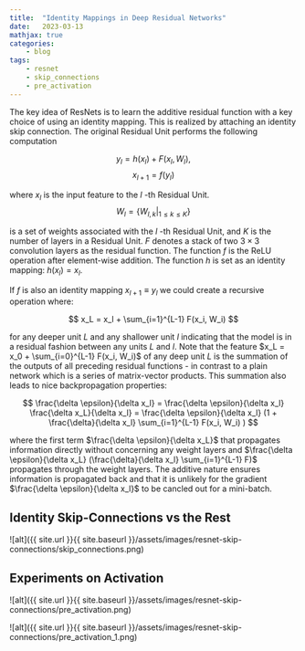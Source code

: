 ```yaml
---
title:  "Identity Mappings in Deep Residual Networks"
date:   2023-03-13
mathjax: true
categories:
    - blog
tags: 
    - resnet
    - skip_connections
    - pre_activation
---
```


The key idea of ResNets is to learn the additive residual function with a key choice of using an identity mapping. This is realized by attaching an identity skip connection. The original Residual Unit performs the following computation

$$ y_l = h(x_l) + F(x_l, W_l), $$
$$ x_{l+1} = f(y_l) $$

where $x_l$ is the input feature to the $l$ -th Residual Unit. 
$$ W_l = \{W_{l,k} |_{1 \leq k \leq K}\} $$ 

is a set of weights associated with the $l$ -th Residual Unit, and $K$ is the number of layers in a Residual Unit. $F$ denotes a stack of two $3 \times 3$ convolution layers as the residual function. The function $f$ is the ReLU operation after element-wise addition. The function $h$ is set as an identity mapping: $h(x_l) = x_l$. 

If $f$ is also an identity mapping $x_{l+1} \equiv y_l$ we could create a recursive operation where:

$$ x_L = x_l + \sum_{i=1}^{L-1} F(x_i, W_i) $$

for any deeper unit $L$ and any shallower unit $l$ indicating that the model is in a residual fashion between any units $L$ and $l$. Note that the feature $x_L = x_0 + \sum_{i=0}^{L-1} F(x_i, W_i)$ of any deep unit $L$ is the summation of the outputs of all preceding residual functions - in contrast to a plain network which is a series of matrix-vector products. This summation also leads to nice backpropagation properties:

$$ \frac{\delta \epsilon}{\delta x_l} = \frac{\delta \epsilon}{\delta x_l} \frac{\delta x_L}{\delta x_l} = \frac{\delta \epsilon}{\delta x_l} (1 + \frac{\delta}{\delta x_l} \sum_{i=1}^{L-1} F(x_i, W_i) ) $$

where the first term $\frac{\delta \epsilon}{\delta x_L}$ that propagates information directly without concerning any weight layers and $\frac{\delta \epsilon}{\delta x_L} (\frac{\delta}{\delta x_l} \sum_{i=1}^{L-1} F)$ propagates through the weight layers. The additive nature ensures information is propagated back and that it is unlikely for the gradient $\frac{\delta \epsilon}{\delta x_l}$ to be cancled out for a mini-batch. 


## Identity Skip-Connections vs the Rest

![alt]({{ site.url }}{{ site.baseurl }}/assets/images/resnet-skip-connections/skip_connections.png)

## Experiments on Activation

![alt]({{ site.url }}{{ site.baseurl }}/assets/images/resnet-skip-connections/pre_activation.png)

![alt]({{ site.url }}{{ site.baseurl }}/assets/images/resnet-skip-connections/pre_activation_1.png)